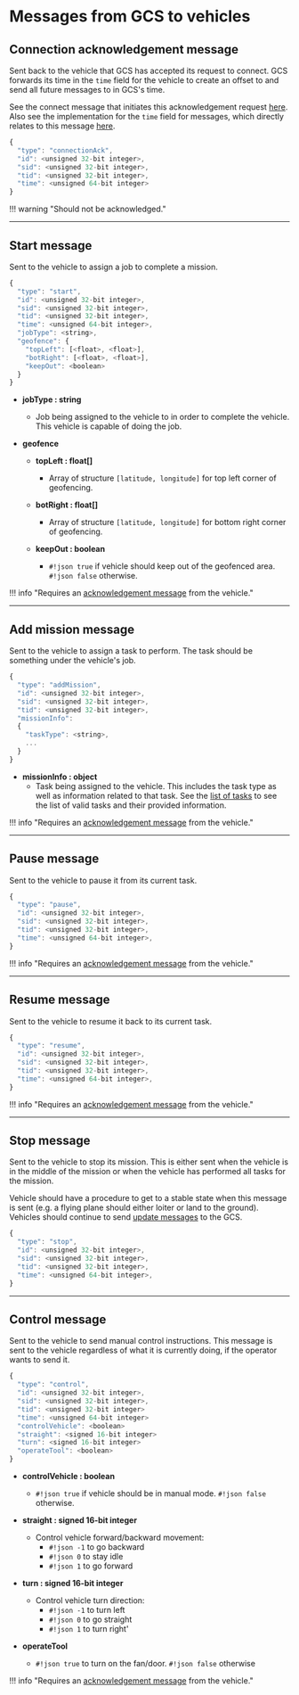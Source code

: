 # Messages from GCS to vehicles

## Connection acknowledgement message

Sent back to the vehicle that GCS has accepted its request to connect. GCS forwards its time in the
`time` field for the vehicle to create an offset to and send all future messages to in GCS's time.

See the connect message that initiates this acknowledgement request
[here](../vehicles-gcs-messages/#connect-message). Also see the implementation for the `time`
field for messages, which directly relates to this message [here](../implementation/#setting-time).

```javascript
{
  "type": "connectionAck",
  "id": <unsigned 32-bit integer>,
  "sid": <unsigned 32-bit integer>,
  "tid": <unsigned 32-bit integer>,
  "time": <unsigned 64-bit integer>
}
```

!!! warning "Should not be acknowledged."

----------------------------------------------------------------------------------------------------

## Start message

Sent to the vehicle to assign a job to complete a mission.

```javascript
{
  "type": "start",
  "id": <unsigned 32-bit integer>,
  "sid": <unsigned 32-bit integer>,
  "tid": <unsigned 32-bit integer>,
  "time": <unsigned 64-bit integer>,
  "jobType": <string>,
  "geofence": {
    "topLeft": [<float>, <float>],
    "botRight": [<float>, <float>],
    "keepOut": <boolean>
  }
}
```

  - **jobType : string**
      - Job being assigned to the vehicle to in order to complete the vehicle. This vehicle is
      capable of doing the job.

  - **geofence**
      - **topLeft : float[]**
          - Array of structure `[latitude, longitude]` for top left corner of geofencing.

      - **botRight : float[]**
          - Array of structure `[latitude, longitude]` for bottom right corner of geofencing.

      - **keepOut : boolean**
          - `#!json true` if vehicle should keep out of the geofenced area. `#!json false`
          otherwise.

!!! info "Requires an [acknowledgement message][] from the vehicle."

----------------------------------------------------------------------------------------------------

## Add mission message

Sent to the vehicle to assign a task to perform. The task should be something under the vehicle's
job.

```javascript
{
  "type": "addMission",
  "id": <unsigned 32-bit integer>,
  "sid": <unsigned 32-bit integer>,
  "tid": <unsigned 32-bit integer>,
  "missionInfo":
  {
    "taskType": <string>,
    ...
  }
}
```

  - **missionInfo : object**
      - Task being assigned to the vehicle. This includes the task type as well as information
      related to that task. See the [list of tasks][] to see the list of valid tasks and their
      provided information.

!!! info "Requires an [acknowledgement message][] from the vehicle."

----------------------------------------------------------------------------------------------------

## Pause message

Sent to the vehicle to pause it from its current task.

```javascript
{
  "type": "pause",
  "id": <unsigned 32-bit integer>,
  "sid": <unsigned 32-bit integer>,
  "tid": <unsigned 32-bit integer>,
  "time": <unsigned 64-bit integer>,
}
```

!!! info "Requires an [acknowledgement message][] from the vehicle."

----------------------------------------------------------------------------------------------------

## Resume message

Sent to the vehicle to resume it back to its current task.

```javascript
{
  "type": "resume",
  "id": <unsigned 32-bit integer>,
  "sid": <unsigned 32-bit integer>,
  "tid": <unsigned 32-bit integer>,
  "time": <unsigned 64-bit integer>,
}
```

!!! info "Requires an [acknowledgement message][] from the vehicle."

----------------------------------------------------------------------------------------------------

## Stop message

Sent to the vehicle to stop its mission. This is either sent when the vehicle is in the middle of
the mission or when the vehicle has performed all tasks for the mission.

Vehicle should have a procedure to get to a stable state when this message is sent (e.g. a flying
plane should either loiter or land to the ground). Vehicles should continue to send
[update messages][] to the GCS.

```javascript
{
  "type": "stop",
  "id": <unsigned 32-bit integer>,
  "sid": <unsigned 32-bit integer>,
  "tid": <unsigned 32-bit integer>,
  "time": <unsigned 64-bit integer>,
}
```

----------------------------------------------------------------------------------------------------

## Control message

Sent to the vehicle to send manual control instructions. This message is sent to the vehicle
regardless of what it is currently doing, if the operator wants to send it.

```javascript
{
  "type": "control",
  "id": <unsigned 32-bit integer>,
  "sid": <unsigned 32-bit integer>,
  "tid": <unsigned 32-bit integer>
  "time": <unsigned 64-bit integer>
  "controlVehicle": <boolean>
  "straight": <signed 16-bit integer>
  "turn": <signed 16-bit integer>
  "operateTool": <boolean>
}
```

  - **controlVehicle : boolean**
      - `#!json true` if vehicle should be in manual mode. `#!json false` otherwise.

  - **straight : signed 16-bit integer**
      - Control vehicle forward/backward movement:
          - `#!json -1` to go backward
          - `#!json 0` to stay idle
          - `#!json 1` to go forward

  - **turn : signed 16-bit integer**
      - Control vehicle turn direction:
          - `#!json -1` to turn left
          - `#!json 0` to go straight
          - `#!json 1` to turn right'

  - **operateTool**
      - `#!json true` to turn on the fan/door. `#!json false` otherwise

!!! info "Requires an [acknowledgement message][] from the vehicle."

[acknowledgement message]: ../other-messages/#acknowledgement-message
[list of tasks]: ../../jobs-tasks/tasks/
[update messages]: ../vehicles-gcs-messages/#update-message
